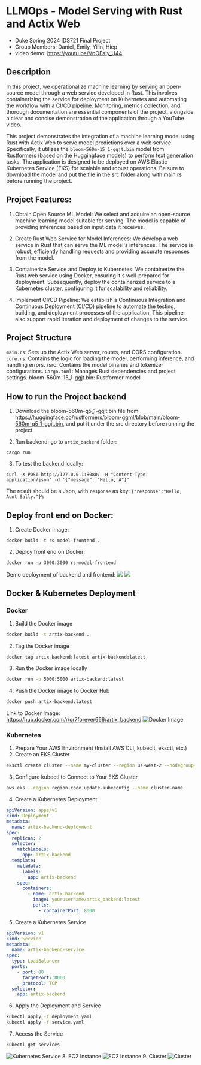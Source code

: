 # LLMOps - Model Serving with Rust and Actix Web

- Duke Spring 2024 IDS721 Final Project
- Group Members: Daniel, Emily, Yilin, Hiep
- video demo: https://youtu.be/VpOEaIy_U44

## Description

In this project, we operationalize machine learning by serving an open-source model through a web service developed in Rust. This involves containerizing the service for deployment on Kubernetes and automating the workflow with a CI/CD pipeline. Monitoring, metrics collection, and thorough documentation are essential components of the project, alongside a clear and concise demonstration of the application through a YouTube video.

This project demonstrates the integration of a machine learning model using Rust with Actix Web to serve model predictions over a web service. Specifically, it utilizes the `bloom-560m-15_1-ggjt.bin` model from Rustformers (based on the Huggingface models) to perform text generation tasks. The application is designed to be deployed on AWS Elastic Kubernetes Service (EKS) for scalable and robust operations. Be sure to download the model and put the file in the src folder along with main.rs before running the project.

## Project Features:

1. Obtain Open Source ML Model: We select and acquire an open-source machine learning model suitable for serving. The model is capable of providing inferences based on input data it receives.

2. Create Rust Web Service for Model Inferences: We develop a web service in Rust that can serve the ML model's inferences. The service is robust, efficiently handling requests and providing accurate responses from the model.

3. Containerize Service and Deploy to Kubernetes: We containerize the Rust web service using Docker, ensuring it's well-prepared for deployment. Subsequently, deploy the containerized service to a Kubernetes cluster, configuring it for scalability and reliability.

4. Implement CI/CD Pipeline: We establish a Continuous Integration and Continuous Deployment (CI/CD) pipeline to automate the testing, building, and deployment processes of the application. This pipeline also support rapid iteration and deployment of changes to the service.

## Project Structure

`main.rs`: Sets up the Actix Web server, routes, and CORS configuration.
`core.rs`: Contains the logic for loading the model, performing inference, and handling errors.
/src: Contains the model binaries and tokenizer configurations.
`Cargo.toml`: Manages Rust dependencies and project settings.
bloom-560m-15_1-ggjt.bin: Rustformer model

## How to run the Project backend

1. Download the bloom-560m-q5_1-ggjt.bin file from https://huggingface.co/rustformers/bloom-ggml/blob/main/bloom-560m-q5_1-ggjt.bin, and put it under the src directory before running the project.

2. Run backend: go to `artix_backend` folder:

```command
cargo run
```

3. To test the backend locally:

```command
curl -X POST http://127.0.0.1:8080/ -H "Content-Type: application/json" -d '{"message": "Hello, A"}'
```

The result should be a Json, with `response` as key: `{"response":"Hello, Aunt Sally."}% `

## Deploy front end on Docker:

1. Create Docker image:

```
docker build -t rs-model-frontend .
```

2. Deploy front end on Docker:

```
docker run -p 3000:3000 rs-model-frontend
```

Demo deployment of backend and frontend:
![](images/backend.png)
![](images/frontend_demo.png)

## Docker & Kubernetes Deployment

### Docker

1. Build the Docker image

```bash
docker build -t artix-backend .
```

2. Tag the Docker image

```bash
docker tag artix-backend:latest artix-backend:latest
```

3. Run the Docker image locally

```bash
docker run -p 5000:5000 artix-backend:latest
```

4. Push the Docker image to Docker Hub

```bash
docker push artix-backend:latest
```

Link to Docker Image: https://hub.docker.com/r/cr7forever666/artix_backend
![Docker Image](artix_backend/screenshots/DockerHub.png)

### Kubernetes

1. Prepare Your AWS Environment (Install AWS CLI, kubeclt, eksctl, etc.)
2. Create an EKS Cluster

```bash
eksctl create cluster --name my-cluster --region us-west-2 --nodegroup-name my-nodes --node-type t3.medium --nodes 3 --nodes-min 1 --nodes-max 4 --managed
```

3. Configure kubectl to Connect to Your EKS Cluster

```bash
aws eks --region region-code update-kubeconfig --name cluster-name
```

4. Create a Kubernetes Deployment

```yaml
apiVersion: apps/v1
kind: Deployment
metadata:
  name: artix-backend-deployment
spec:
  replicas: 2
  selector:
    matchLabels:
      app: artix-backend
  template:
    metadata:
      labels:
        app: artix-backend
    spec:
      containers:
        - name: artix-backend
          image: yourusername/artix_backend:latest
          ports:
            - containerPort: 8000
```

5. Create a Kubernetes Service

```yaml
apiVersion: v1
kind: Service
metadata:
  name: artix-backend-service
spec:
  type: LoadBalancer
  ports:
    - port: 80
      targetPort: 8000
      protocol: TCP
  selector:
    app: artix-backend
```

6. Apply the Deployment and Service

```bash
kubectl apply -f deployment.yaml
kubectl apply -f service.yaml
```

7. Access the Service

```bash
kubectl get services
```

![Kubernetes Service](artix_backend/screenshots/KubernetesService.png) 8. EC2 Instance
![EC2 Instance](artix_backend/screenshots/EC2.png) 9. Cluster
![Cluster](artix_backend/screenshots/my-cluster.png)
